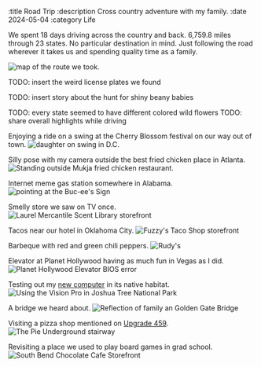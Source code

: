 :title Road Trip
:description Cross country adventure with my family.
:date 2024-05-04
:category Life


We spent 18 days driving across the country and back.
6,759.8 miles through 23 states.
No particular destination in mind.
Just following the road wherever it takes us and spending quality time as a family.

<img style="display: inline-block" class="aligncenter" alt="map of the route we took." src="roadtrip-route-map-thumb.png" />

TODO: insert the weird license plates we found

TODO: insert story about the hunt for shiny beany babies

TODO: every state seemed to have different colored wild flowers
TODO: share overall highlights while driving

Enjoying a ride on a swing at the Cherry Blossom festival on our way out of town.
<img style="display: inline-block" class="aligncenter" alt="daughter on swing in D.C." src="dc-swing-thumb.jpeg" />

Silly pose with my camera outside the best fried chicken place in Atlanta.
<img style="display: inline-block" class="aligncenter" alt="Standing outside Mukja fried chicken restaurant." src="mukja-thumb.jpeg" />

Internet meme gas station somewhere in Alabama.
<img style="display: inline-block" class="aligncenter" alt="pointing at the Buc-ee's Sign" src="buc-ees-thumb.jpeg" />

Smelly store we saw on TV once.
<img style="display: inline-block" class="aligncenter" alt="Laurel Mercantile Scent Library storefront" src="scent-library-thumb.jpeg" />

Tacos near our hotel in Oklahoma City.
<img style="display: inline-block" class="aligncenter" alt="Fuzzy's Taco Shop storefront" src="fuzzys-taco-shop-thumb.jpeg" />

Barbeque with red and green chili peppers.
<img style="display: inline-block" class="aligncenter" alt="Rudy's" src="rudys-thumb.jpeg" />

Elevator at Planet Hollywood having as much fun in Vegas as I did.
<img style="display: inline-block" class="aligncenter" alt="Planet Hollywood Elevator BIOS error" src="planet-hollywood-elevator-thumb.jpeg" />

Testing out my [new computer](/writing/professional-vision/) in its native habitat.
<img style="display: inline-block" class="aligncenter" alt="Using the Vision Pro in Joshua Tree National Park" src="joshua-tree-thumb.jpeg" />

A bridge we heard about.
<img style="display: inline-block" class="aligncenter" alt="Reflection of family an Golden Gate Bridge" src="golden-gate-bridge-thumb.jpeg" />

Visiting a pizza shop mentioned on [Upgrade 459](https://www.relay.fm/upgrade/459).
<img style="display: inline-block" class="aligncenter" alt="The Pie Underground stairway" src="the-pie-thumb.jpeg" />

Revisiting a place we used to play board games in grad school.
<img style="display: inline-block" class="aligncenter" alt="South Bend Chocolate Cafe Storefront" src="sb-chocolate-cafe-thumb.jpeg" />
